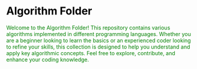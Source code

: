 <!DOCTYPE html>
<html lang="en">
<head>
    <meta charset="UTF-8">
    <meta name="viewport" content="width=device-width, initial-scale=1.0">
    <title>Algorithm Folder</title>
    <style>
        h1 {
            color: black;
        }
        p {
            color: green;
        }
    </style>
</head>
<body>

<h1>Algorithm Folder</h1>
<p>
    Welcome to the Algorithm Folder! This repository contains various algorithms implemented in different programming languages. Whether you are a beginner looking to learn the basics or an experienced coder looking to refine your skills, this collection is designed to help you understand and apply key algorithmic concepts. Feel free to explore, contribute, and enhance your coding knowledge.
</p>

</body>
</html>